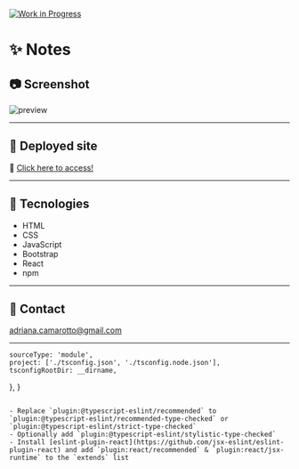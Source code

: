 [![Work in Progress](https://img.shields.io/badge/status-work%20in%20progress-yellow)](https://shields.io/)

# ✨ Notes

## 📷 Screenshot
![preview](./src/Assets/screenshotHome.png)
 

---  


## 📌 Deployed site

🎯  [Click here to access!](https://adricamarottoportfolio.netlify.app/)


---

## 🚀 Tecnologies

- HTML
- CSS
- JavaScript
- Bootstrap
- React
- npm

---

## 📧 Contact

adriana.camarotto@gmail.com

---

    sourceType: 'module',
    project: ['./tsconfig.json', './tsconfig.node.json'],
    tsconfigRootDir: __dirname,
  },
}
```

- Replace `plugin:@typescript-eslint/recommended` to `plugin:@typescript-eslint/recommended-type-checked` or `plugin:@typescript-eslint/strict-type-checked`
- Optionally add `plugin:@typescript-eslint/stylistic-type-checked`
- Install [eslint-plugin-react](https://github.com/jsx-eslint/eslint-plugin-react) and add `plugin:react/recommended` & `plugin:react/jsx-runtime` to the `extends` list
